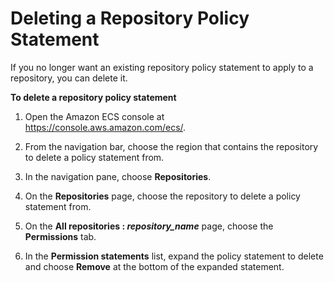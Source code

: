 # Deleting a Repository Policy Statement<a name="delete-repository-policy"></a>

If you no longer want an existing repository policy statement to apply to a repository, you can delete it\.

**To delete a repository policy statement**

1. Open the Amazon ECS console at [https://console\.aws\.amazon\.com/ecs/](https://console.aws.amazon.com/ecs/)\.

1. From the navigation bar, choose the region that contains the repository to delete a policy statement from\.

1. In the navigation pane, choose **Repositories**\.

1. On the **Repositories** page, choose the repository to delete a policy statement from\.

1. On the **All repositories : *repository\_name*** page, choose the **Permissions** tab\.

1. In the **Permission statements** list, expand the policy statement to delete and choose **Remove** at the bottom of the expanded statement\.